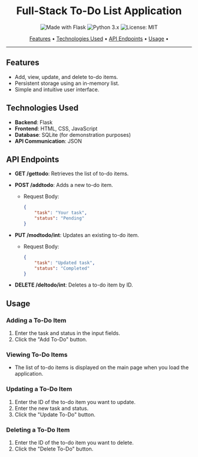 <h1 align="center">Full-Stack To-Do List Application</h1>

<p align="center">
  <img src="https://img.shields.io/badge/Made%20with-Flask-blue.svg" alt="Made with Flask">
  <img src="https://img.shields.io/badge/Python-3.x-green.svg" alt="Python 3.x">
  <img src="https://img.shields.io/badge/License-MIT-yellow.svg" alt="License: MIT">
</p>


<p align="center">
  <a href="#features">Features</a> •
  <a href="#technologies-used">Technologies Used</a> •
  <a href="#api-endpoints">API Endpoints</a> •
  <a href="#usage">Usage</a> •
</p>

---

## Features

- Add, view, update, and delete to-do items.
- Persistent storage using an in-memory list.
- Simple and intuitive user interface.

## Technologies Used

- **Backend**: Flask
- **Frontend**: HTML, CSS, JavaScript
- **Database**: SQLite (for demonstration purposes)
- **API Communication**: JSON

## API Endpoints

- **GET /gettodo**: Retrieves the list of to-do items.

- **POST /addtodo**: Adds a new to-do item.
  - Request Body:
    ```json
    {
        "task": "Your task",
        "status": "Pending"
    }
    ```

- **PUT /modtodo/int**: Updates an existing to-do item.
  - Request Body:
    ```json
    {
        "task": "Updated task",
        "status": "Completed"
    }
    ```

- **DELETE /deltodo/int**: Deletes a to-do item by ID.
## Usage

### Adding a To-Do Item

1. Enter the task and status in the input fields.
2. Click the "Add To-Do" button.

### Viewing To-Do Items

- The list of to-do items is displayed on the main page when you load the application.

### Updating a To-Do Item

1. Enter the ID of the to-do item you want to update.
2. Enter the new task and status.
3. Click the "Update To-Do" button.

### Deleting a To-Do Item

1. Enter the ID of the to-do item you want to delete.
2. Click the "Delete To-Do" button.


